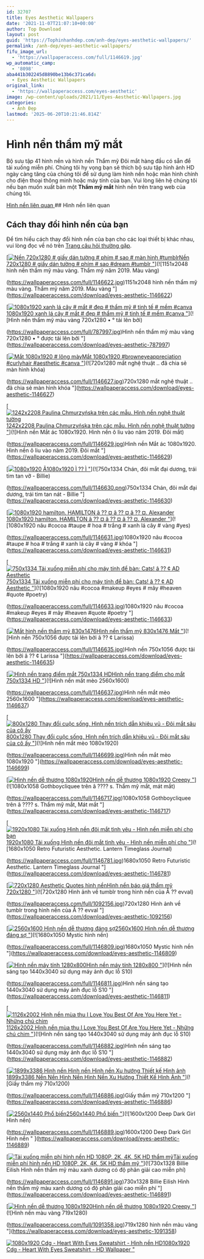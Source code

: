 ```yaml
---
id: 32707
title: Eyes Aesthetic Wallpapers
date: '2021-11-07T21:07:10+00:00'
author: Top Download
layout: post
guid: 'https://Tophinhanhdep.com/anh-dep/eyes-aesthetic-wallpapers/'
permalink: /anh-dep/eyes-aesthetic-wallpapers/
fifu_image_url:
  - 'https://wallpaperaccess.com/full/1146619.jpg'
wp_automatic_camp:
  - '8098'
aba441b302245d8890be13b6c371ca6d:
  - Eyes Aesthetic Wallpapers
original_link:
  - 'https://wallpaperaccess.com/eyes-aesthetic'
image: /wp-content/uploads/2021/11/Eyes-Aesthetic-Wallpapers.jpg
categories:
  - Ảnh Đẹp
lastmod: '2025-06-20T10:21:46.814Z'
---
```

# Hình nền thẩm mỹ mắt

Bộ sưu tập 41 hình nền và hình nền Thẩm mỹ Đôi mắt hàng đầu có sẵn để tải xuống miễn phí. Chúng tôi hy vọng bạn sẽ thích bộ sưu tập hình ảnh HD ngày càng tăng của chúng tôi để sử dụng làm hình nền hoặc màn hình chính cho điện thoại thông minh hoặc máy tính của bạn. Vui lòng liên hệ chúng tôi nếu bạn muốn xuất bản một **Thẩm mỹ mắt** hình nền trên trang web của chúng tôi.

[Hình nền liên quan ](#related) ## Hình nền liên quan

## Cách thay đổi hình nền của bạn

Để tìm hiểu cách thay đổi hình nền của bạn cho các loại thiết bị khác nhau, vui lòng đọc về nó trên [Trang câu hỏi thường gặp](https://tophinhanhdep.com/faq/).

  
[[![Nền 720x1280 # giấy dán tường # phím # sao # màn hình #tumblr](https://wallpaperaccess.com/full/1146619.jpg)Nền 720x1280 # giấy dán tường # phím # sao #dream #tumblr "](https://wallpaperaccess.com/download/eyes-aesthetic-1146619)](![1151x2048 hình nền thẩm mỹ màu vàng.  Thẩm mỹ năm 2019. Màu vàng)

(https://wallpaperaccess.com/full/1146622.jpg)1151x2048 hình nền thẩm mỹ màu vàng. Thẩm mỹ năm 2019. Màu vàng "](https://wallpaperaccess.com/download/eyes-aesthetic-1146622)

[[![1080x1920 xanh lá cây # mắt # đẹp # thẩm mỹ # tinh tế # mềm #canva](https://wallpaperaccess.com/full/1146623.jpg)1080x1920 xanh lá cây # mắt # đẹp # thẩm mỹ # tinh tế # mềm #canva "](https://wallpaperaccess.com/download/eyes-aesthetic-1146623)](![Hình nền thẩm mỹ màu vàng 720x1280 • ° tải lên bởi)

(https://wallpaperaccess.com/full/787997.jpg)Hình nền thẩm mỹ màu vàng 720x1280 • ° được tải lên bởi "](https://wallpaperaccess.com/download/eyes-aesthetic-787997)

[[![Mắt 1080x1920 # lông mày](https://wallpaperaccess.com/full/1146626.jpg)Mắt 1080x1920 #browneyeappreciation #curlyhair #aesthetic #canva "](https://wallpaperaccess.com/download/eyes-aesthetic-1146626)](![720x1280 mắt nghệ thuật .. đã chia sẻ màn hình khóa)

(https://wallpaperaccess.com/full/1146627.jpg)720x1280 mắt nghệ thuật .. đã chia sẻ màn hình khóa "](https://wallpaperaccess.com/download/eyes-aesthetic-1146627)

[[![1242x2208 Paulina Chmurzyńska trên các mẫu.  Hình nền nghệ thuật tường](https://wallpaperaccess.com/full/1146628.png)1242x2208 Paulina Chmurzyńska trên các mẫu. Hình nền nghệ thuật tường "](https://wallpaperaccess.com/download/eyes-aesthetic-1146628)](![Hình nền Mắt ác 1080x1920.  Hình nền ô liu vào năm 2019. Đôi mắt)

(https://wallpaperaccess.com/full/1146629.jpg)Hình nền Mắt ác 1080x1920. Hình nền ô liu vào năm 2019. Đôi mắt "](https://wallpaperaccess.com/download/eyes-aesthetic-1146629)

[[![1080x1920 ̗Ã](https://wallpaperaccess.com/full/842106.jpg)1080x1920 Ì ?? Ì "](https://wallpaperaccess.com/download/eyes-aesthetic-842106)](![750x1334 Chán, đôi mắt đại dương, trái tim tan vỡ - Billie)

(https://wallpaperaccess.com/full/1146630.png)750x1334 Chán, đôi mắt đại dương, trái tim tan nát - Billie "](https://wallpaperaccess.com/download/eyes-aesthetic-1146630)

[[![1080x1920 hamilton.  HAMILTON â ?? ¤ â ?? ¤ â ?? ¤.  Alexander](https://wallpaperaccess.com/full/728132.png)1080x1920 hamilton. HAMILTON â ?? ¤ â ?? ¤ â ?? ¤. Alexander "](https://wallpaperaccess.com/download/eyes-aesthetic-728132)](![1080x1920 nâu #cocoa #taupe # hoa # trắng # xanh lá cây # vàng #yes)

(https://wallpaperaccess.com/full/1146631.jpg)1080x1920 nâu #cocoa #taupe # hoa # trắng # xanh lá cây # vàng # khóa "](https://wallpaperaccess.com/download/eyes-aesthetic-1146631)

[[![750x1334 Tải xuống miễn phí cho máy tính để bàn: Cats!  â ?? ¢ AD Aesthetic](https://wallpaperaccess.com/full/716434.jpg)750x1334 Tải xuống miễn phí cho máy tính để bàn: Cats! â ?? ¢ AD Aesthetic "](https://wallpaperaccess.com/download/eyes-aesthetic-716434)](![1080x1920 nâu #cocoa #makeup #eyes # mây #heaven #quote #poetry)

(https://wallpaperaccess.com/full/1146633.jpg)1080x1920 nâu #cocoa #makeup #eyes # mây #heaven #quote #poetry "](https://wallpaperaccess.com/download/eyes-aesthetic-1146633)

[[![Mắt hình nền thẩm mỹ 830x1476](https://wallpaperaccess.com/full/1146634.jpg)Hình nền thẩm mỹ 830x1476 Mắt "](https://wallpaperaccess.com/download/eyes-aesthetic-1146634)](![Hình nền 750x1056 được tải lên bởi â ?? ¢ Larissa)

(https://wallpaperaccess.com/full/1146635.jpg)Hình nền 750x1056 được tải lên bởi â ?? ¢ Larissa "](https://wallpaperaccess.com/download/eyes-aesthetic-1146635)

[[![Hình nền trang điểm mắt 750x1334 HD](https://wallpaperaccess.com/full/1146636.jpg)Hình nền trang điểm cho mắt 750x1334 HD "](https://wallpaperaccess.com/download/eyes-aesthetic-1146636)](![Hình nền mắt mèo 2560x1600)

(https://wallpaperaccess.com/full/1146637.jpg)Hình nền mắt mèo 2560x1600 "](https://wallpaperaccess.com/download/eyes-aesthetic-1146637)

[[![800x1280 Thay đổi cuộc sống, Hình nền trích dẫn khiêu vũ - Đôi mắt sâu của cô ấy](https://wallpaperaccess.com/full/1146662.jpg)800x1280 Thay đổi cuộc sống, Hình nền trích dẫn khiêu vũ - Đôi mắt sâu của cô ấy "](https://wallpaperaccess.com/download/eyes-aesthetic-1146662)](![Hình nền mắt mèo 1080x1920)

(https://wallpaperaccess.com/full/1146699.jpg)Hình nền mắt mèo 1080x1920 "](https://wallpaperaccess.com/download/eyes-aesthetic-1146699)

[[![Hình nền dễ thương 1080x1920](https://wallpaperaccess.com/full/1146701.jpg)Hình nền dễ thương 1080x1920 Creepy "](https://wallpaperaccess.com/download/eyes-aesthetic-1146701)](![1080x1058 Gothboycliquee trên â ???? s.  Thẩm mỹ mắt, mát mắt)

(https://wallpaperaccess.com/full/1146717.jpg)1080x1058 Gothboycliquee trên â ???? s. Thẩm mỹ mắt, Mát mắt "](https://wallpaperaccess.com/download/eyes-aesthetic-1146717)

[[![1920x1080 Tải xuống Hình nền đôi mắt tình yêu - Hình nền miễn phí cho bạn](https://wallpaperaccess.com/full/1146730.jpg)1920x1080 Tải xuống Hình nền đôi mắt tình yêu - Hình nền miễn phí cho "](https://wallpaperaccess.com/download/eyes-aesthetic-1146730)](![1680x1050 Retro Futuristic Aesthetic.  Lantern Timeglass Journal)

(https://wallpaperaccess.com/full/1146781.jpg)1680x1050 Retro Futuristic Aesthetic. Lantern Timeglass Journal "](https://wallpaperaccess.com/download/eyes-aesthetic-1146781)

[[![720x1280 Aesthetic Quotes hình nền](https://wallpaperaccess.com/full/1146806.jpg)Hình nền báo giá thẩm mỹ 720x1280 "](https://wallpaperaccess.com/download/eyes-aesthetic-1146806)](![720x1280 Hình ảnh về tumblr trong hình nền của Å ?? evval)

(https://wallpaperaccess.com/full/1092156.jpg)720x1280 Hình ảnh về tumblr trong hình nền của Å ?? evval "](https://wallpaperaccess.com/download/eyes-aesthetic-1092156)

[[![2560x1600 Hình nền dễ thương đáng sợ](https://wallpaperaccess.com/full/1146808.jpg)2560x1600 Hình nền dễ thương đáng sợ "](https://wallpaperaccess.com/download/eyes-aesthetic-1146808)](![1680x1050 Mystic hình nền)

(https://wallpaperaccess.com/full/1146809.jpg)1680x1050 Mystic hình nền "](https://wallpaperaccess.com/download/eyes-aesthetic-1146809)

[[![Hình nền máy tính 1280x800](https://wallpaperaccess.com/full/1112189.jpg)Hình nền máy tính 1280x800 "](https://wallpaperaccess.com/download/eyes-aesthetic-1112189)](![Hình nền sáng tạo 1440x3040 sử dụng máy ảnh đục lỗ S10)

(https://wallpaperaccess.com/full/1146811.jpg)Hình nền sáng tạo 1440x3040 sử dụng máy ảnh đục lỗ S10 "](https://wallpaperaccess.com/download/eyes-aesthetic-1146811)

[[![1126x2002 Hình nền mùa thu I Love You Best Of Are You Here Yet - Những chú chim](https://wallpaperaccess.com/full/1146812.jpg)1126x2002 Hình nền mùa thu I Love You Best Of Are You Here Yet - Những chú chim "](https://wallpaperaccess.com/download/eyes-aesthetic-1146812)](![Hình nền sáng tạo 1440x3040 sử dụng máy ảnh đục lỗ S10)

(https://wallpaperaccess.com/full/1146882.jpg)Hình nền sáng tạo 1440x3040 sử dụng máy ảnh đục lỗ S10 "](https://wallpaperaccess.com/download/eyes-aesthetic-1146882)

[[![1899x3386 Hình nền Hình nền Hình nền Xu hướng Thiết kế Hình ảnh](https://wallpaperaccess.com/full/660859.jpg)1899x3386 Nền Nền Hình Nền Hình Nền Xu Hướng Thiết Kế Hình Ảnh "](https://wallpaperaccess.com/download/eyes-aesthetic-660859)](![Giấy thẩm mỹ 710x1200)

(https://wallpaperaccess.com/full/1146886.jpg)Giấy thẩm mỹ 710x1200 "](https://wallpaperaccess.com/download/eyes-aesthetic-1146886)

[[![2560x1440 Phổ biến](https://wallpaperaccess.com/full/1146887.jpg)2560x1440 Phổ biến "](https://wallpaperaccess.com/download/eyes-aesthetic-1146887)](![1600x1200 Deep Dark Girl Hình nền)

(https://wallpaperaccess.com/full/1146889.jpg)1600x1200 Deep Dark Girl Hình nền " ](https://wallpaperaccess.com/download/eyes-aesthetic-1146889)

[[![Tải xuống miễn phí hình nền HD 1080P, 2K, 4K, 5K HD thẩm mỹ](https://wallpaperaccess.com/full/1146890.jpg)Tải xuống miễn phí hình nền HD 1080P, 2K, 4K, 5K HD thẩm mỹ "](https://wallpaperaccess.com/download/eyes-aesthetic-1146890)](![730x1328 Billie Eilish Hình nền thẩm mỹ màu xanh dương có độ phân giải cao miễn phí)

(https://wallpaperaccess.com/full/1146891.jpg)730x1328 Billie Eilish Hình nền thẩm mỹ màu xanh dương có độ phân giải cao miễn phí "](https://wallpaperaccess.com/download/eyes-aesthetic-1146891)

[[![Hình nền dễ thương 1080x1920](https://wallpaperaccess.com/full/1146893.jpg)Hình nền dễ thương 1080x1920 Creepy "](https://wallpaperaccess.com/download/eyes-aesthetic-1146893)](![Hình nền màu vàng 719x1280)

(https://wallpaperaccess.com/full/1091358.jpg)719x1280 hình nền màu vàng "](https://wallpaperaccess.com/download/eyes-aesthetic-1091358)

[![1080x1920 Cdg - Heart With Eyes Sweatshirt - Hình nền HD](https://wallpaperaccess.com/full/1146895.jpg)1080x1920 Cdg - Heart With Eyes Sweatshirt - HD Wallpaper "](https://wallpaperaccess.com/download/eyes-aesthetic-1146895)
